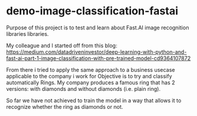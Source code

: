 # demo-image-classification-fastai

Purpose of this project is to test and learn about Fast.AI image recognition libraries libraries.

My colleague and I started off from this blog: 
https://medium.com/datadriveninvestor/deep-learning-with-python-and-fast-ai-part-1-image-classification-with-pre-trained-model-cd9364107872

From there i tried to apply the same approach to a business usecase applicable to the company i work for
Objective is to try and classify automatically Rings. My company produces a famous ring that has 2 versions: with diamonds and without diamonds (i.e. plain ring). 

So far we have not achieved to train the model in a way that allows it to recognize whether the ring as diamonds or not.
